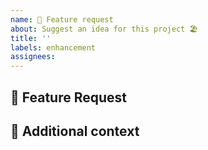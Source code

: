 ```yaml
---
name: 🚀 Feature request
about: Suggest an idea for this project 🏖
title: ''
labels: enhancement
assignees:
---
```


## 🚀 Feature Request

<!-- A clear and concise description of the feature proposal. -->

## 📎 Additional context

<!-- Add any other context or screenshots about the feature request here. -->
